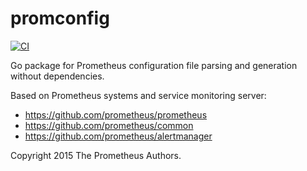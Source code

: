 # promconfig

[![CI](https://github.com/percona/promconfig/actions/workflows/ci.yml/badge.svg)](https://github.com/percona/promconfig/actions/workflows/ci.yml)

Go package for Prometheus configuration file parsing and generation without dependencies.

Based on Prometheus systems and service monitoring server:

* https://github.com/prometheus/prometheus
* https://github.com/prometheus/common
* https://github.com/prometheus/alertmanager

Copyright 2015 The Prometheus Authors.
